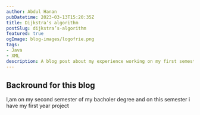 ```yaml
---
author: Abdul Hanan
pubDatetime: 2023-03-13T15:20:35Z
title: Dijkstra’s algorithm
postSlug: dijkstra’s-algorithm
featured: true
ogImage: blog-images/logofrie.png
tags:
- Java
- XML
description: A blog post about my experience working on my first semester project.
---
```


## Backround for this blog

I,am on my second semester of my bacholer degree and on this semester i have my first year project 